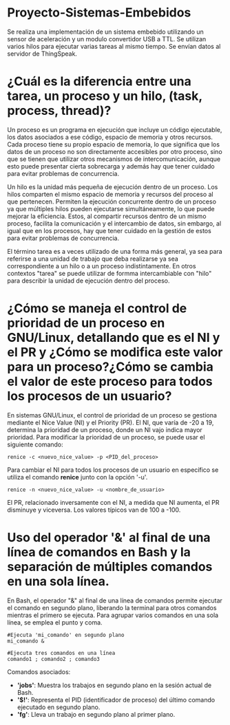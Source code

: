 # Proyecto-Sistemas-Embebidos

Se realiza una implementación de un sistema embebido utilizando un sensor de aceleración y un modulo convertidor USB a TTL. Se utilizan varios hilos para ejecutar varias tareas al mismo tiempo. Se envían datos al servidor de ThingSpeak.

# ¿Cuál es la diferencia entre una tarea, un proceso y un hilo, (task, process, thread)?

Un proceso es un programa en ejecución que incluye un código ejecutable, los datos asociados a ese código, espacio de memoria y otros recursos. Cada proceso tiene su propio espacio de memoria, lo que significa que los datos de un proceso no son directamente accesibles por otro proceso, sino que se tienen que utilizar otros mecanismos de intercomunicación, aunque esto puede presentar cierta sobrecarga y además hay que tener cuidado para evitar problemas de concurrencia.

Un hilo es la unidad más pequeña de ejecución dentro de un proceso. Los hilos comparten el mismo espacio de memoria y recursos del proceso al que pertenecen. Permiten la ejecución concurrente dentro de un proceso ya que múltiples hilos pueden ejecutarse simultáneamente, lo que puede mejorar la eficiencia. Estos, al compartir recursos dentro de un mismo proceso, facilita la comunicación y el intercambio de datos, sin embargo, al igual que en los procesos, hay que tener cuidado en la gestión de estos para evitar problemas de concurrencia.

El término tarea es a veces utilizado de una forma más general, ya sea para referirse a una unidad de trabajo que deba realizarse ya sea correspondiente a un hilo o a un proceso indistintamente. En otros contextos "tarea" se puede utilizar de formma intercambiable con "hilo" para describir la unidad de ejecución dentro del proceso.

# ¿Cómo se maneja el control de prioridad de un proceso en GNU/Linux, detallando que es el NI y el PR y ¿Cómo se modifica este valor para un proceso?¿Cómo se cambia el valor de este proceso para todos los procesos de un usuario?

En sistemas GNU/Linux, el control de prioridad de un proceso se gestiona mediante el Nice Value (NI) y el Priority (PR). El NI, que varía de -20 a 19, determina la prioridad de un proceso, donde un NI vajo indica mayor prioridad. Para modificar la prioridad de un proceso, se puede usar el siguiente comando: 

    renice -c <nuevo_nice_value> -p <PID_del_proceso>
    
Para cambiar el NI para todos los procesos de un usuario en específico se utiliza el comando **renice** junto con la opción '-u'.

    renice -n <nuevo_nice_value> -u <nombre_de_usuario>

El PR, relacionado inversamente con el NI, a medida que NI aumenta, el PR disminuye y viceversa. Los valores típicos van de 100 a -100.

# Uso del operador '&' al final de una línea de comandos en Bash y la separación de múltiples comandos en una sola línea.

En Bash, el operador "&" al final de una línea de comandos permite ejecutar el comando en segundo plano, liberando la terminal para otros comandos mientras el primero se ejecuta. Para agrupar varios comandos en una sola línea, se emplea el punto y coma.

    #Ejecuta 'mi_comando' en segundo plano
    mi_comando &

    #Ejecuta tres comandos en una línea
    comando1 ; comando2 ; comando3

Comandos asociados:

- **'jobs'**: Muestra los trabajos en segundo plano en la sesión actual de Bash.
- **'$!'**: Representa el PID (identificador de proceso) del último comando ejecutado en segundo plano.
- **'fg'**: Lleva un trabajo en segundo plano al primer plano.
